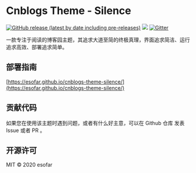 # Cnblogs Theme - Silence

[![GitHub release (latest by date including pre-releases)](https://img.shields.io/github/v/release/esofar/cnblogs-theme-silence?include_prereleases&style=flat-square)](https://github.com/esofar/cnblogs-theme-silence/releases)
[![](https://data.jsdelivr.com/v1/package/gh/esofar/cnblogs-theme-silence/badge)](https://www.jsdelivr.com/package/gh/esofar/cnblogs-theme-silence)
[![Gitter](https://img.shields.io/gitter/room/esofar/cnblogs-theme-silence?style=flat-square)](https://gitter.im/cnblogs-theme-silence/community)

一款专注于阅读的博客园主题，其追求大道至简的终极真理，界面追求简洁、运行追求高效、部署追求简单。

## 部署指南

[https://esofar.github.io/cnblogs-theme-silence/](https://esofar.github.io/cnblogs-theme-silence/)

## 贡献代码

如果您在使用该主题时遇到问题，或者有什么好主意，可以在 Github 仓库 发表 Issue 或者 PR 。


## 开源许可

MIT © 2020 esofar
